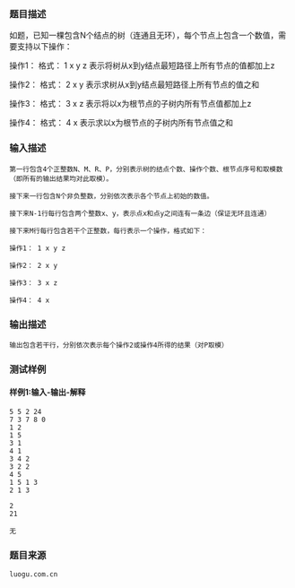 ### 题目描述

如题，已知一棵包含N个结点的树（连通且无环），每个节点上包含一个数值，需要支持以下操作：

操作1： 格式： 1 x y z 表示将树从x到y结点最短路径上所有节点的值都加上z

操作2： 格式： 2 x y 表示求树从x到y结点最短路径上所有节点的值之和

操作3： 格式： 3 x z 表示将以x为根节点的子树内所有节点值都加上z

操作4： 格式： 4 x 表示求以x为根节点的子树内所有节点值之和



### 输入描述

```
第一行包含4个正整数N、M、R、P，分别表示树的结点个数、操作个数、根节点序号和取模数（即所有的输出结果均对此取模）。

接下来一行包含N个非负整数，分别依次表示各个节点上初始的数值。

接下来N-1行每行包含两个整数x、y，表示点x和点y之间连有一条边（保证无环且连通）

接下来M行每行包含若干个正整数，每行表示一个操作，格式如下：

操作1： 1 x y z

操作2： 2 x y

操作3： 3 x z

操作4： 4 x
```
### 输出描述

```
输出包含若干行，分别依次表示每个操作2或操作4所得的结果（对P取模）
```

### 测试样例
#### 样例1:输入-输出-解释

```
5 5 2 24
7 3 7 8 0 
1 2
1 5
3 1
4 1
3 4 2
3 2 2
4 5
1 5 1 3
2 1 3
```
```
2
21
```
```
无
```
### 题目来源  
`luogu.com.cn`